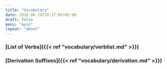 ```yaml
---
title: "Vocabulary"
date: 2018-06-29T20:27:01+02:00
draft: false
menu: "main"
layout: "about"
---
```


### [List of Verbs]({{< ref "vocabulary/verblist.md" >}})

### [Derivation Suffixes]({{< ref "vocabulary/derivation.md" >}})

